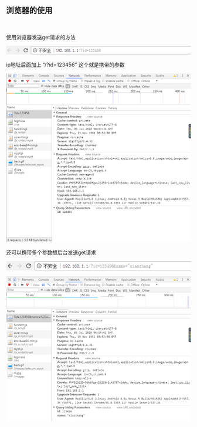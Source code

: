 ## 浏览器的使用

<br/>

使用浏览器发送get请求的方法

![browser](pic/01.png)

ip地址后面加上 “/?id=123456” 这个就是携带的参数

![browser](pic/02.png)

还可以携带多个参数想后台发送get请求

![browser](pic/03.png)

![browser](pic/04.png)
